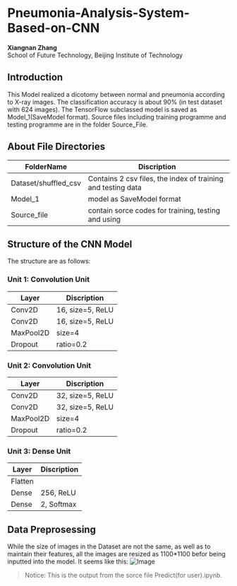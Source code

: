 # Pneumonia-Analysis-System-Based-on-CNN
**Xiangnan Zhang** <br/>
School of Future Technology, Beijing Institute of Technology
## Introduction
This Model realized a dicotomy between normal and pneumonia according to X-ray images. 
The classification accuracy is about 90% (in test dataset with 624 images). The TensorFlow subclassed model is saved as Model_1(SaveModel format). Source files including training programme and testing programme are in the folder Source_File.
## About File Directories
FolderName | Discription
-|-
Dataset/shuffled_csv | Contains 2 csv files, the index of training and testing data
Model_1 | model as SaveModel format
Source_file | contain sorce codes for training, testing and using
## Structure of the CNN Model
The structure are as follows:
### Unit 1: Convolution Unit
Layer | Discription
-|-
Conv2D | 16, size=5, ReLU
Conv2D | 16, size=5, ReLU
MaxPool2D | size=4
Dropout | ratio=0.2
### Unit 2: Convolution Unit
Layer | Discription
-|-
Conv2D | 32, size=5, ReLU
Conv2D | 32, size=5, ReLU
MaxPool2D | size=4
Dropout | ratio=0.2
### Unit 3: Dense Unit
Layer | Discription
-|-
Flatten |
Dense | 256, ReLU
Dense | 2, Softmax
## Data Preprosessing
While the size of images in the Dataset are not the same, as well as to maintain their features, all the images are resized as 1100*1100 befor being inputted into the model.
It seems like this:
![Image](https://img-blog.csdnimg.cn/direct/0efca1dc46014be494fedef06fa9aa7e.png) <br/>
> Notice: This is the output from the sorce file Predict(for user).ipynb.



